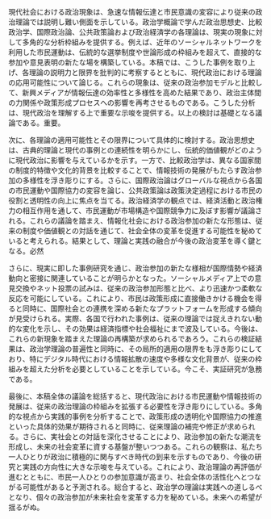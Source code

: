 現代社会における政治現象は、急速な情報伝達と市民意識の変容により従来の政治理論では説明し難い側面を示している。政治学概論で学んだ政治思想史、比較政治学、国際政治論、公共政策論および政治経済学の各理論は、現実の現象に対して多角的な分析枠組みを提供する。例えば、近年のソーシャルネットワークを利用した市民運動は、伝統的な選挙制度や世論形成の枠組みを超えて、直接的な参加や意見表明の新たな場を構築している。本稿では、こうした事例を取り上げ、各理論の説明力と限界を批判的に考察するとともに、現代政治における理論の応用可能性について論じる。これらの現象は、従来の政治参加モデルと比較して、新興メディアが情報伝達の効率性と多様性を高めた結果であり、政治主体間の力関係や政策形成プロセスへの影響を再考させるものである。こうした分析は、現代政治を理解する上で重要な示唆を提供する。以上の検討は基礎となる議論である。重要。

次に、各理論の適用可能性とその限界について具体的に検討する。政治思想史は、古典的理論と現代の事例との連続性を明らかにし、伝統的価値観がどのように現代政治に影響を与えているかを示す。一方で、比較政治学は、異なる国家間の制度的特徴や文化的背景を比較することで、情報技術の発展がもたらす政治参加の多様性を浮き彫りにする。さらに、国際政治論はグローバルな視点から各国の市民運動や国際協力の変容を論じ、公共政策論は政策決定過程における市民の役割と透明性の向上に焦点を当てる。政治経済学の観点では、経済活動と政治権力の相互作用を通して、市民運動が市場構造や国際競争力に及ぼす影響が議論される。これらの議論を踏まえ、情報化社会における政治参加の新たな形態は、従来の制度や価値観との対話を通じて、社会全体の変革を促進する可能性を秘めていると考えられる。結果として、理論と実践の融合が今後の政治変革を導く鍵となる。必然

さらに、現実に即した事例研究を通じ、政治参加の新たな様相が国際情勢や経済動向と密接に関連していることが明らかとなった。ソーシャルメディア上での意見交換やネット投票の試みは、従来の政治参加形態と比べ、より迅速かつ柔軟な反応を可能にしている。これにより、市民は政策形成に直接働きかける機会を得ると同時に、国際社会との連携を深める新たなプラットフォームを形成する傾向が見受けられる。実際、各国で行われた事例は、従来の理論では捉えきれない動的な変化を示し、その効果は経済指標や社会福祉にまで波及している。今後は、これらの新現象を踏まえた理論の再構築が求められるであろう。これらの検証結果は、政治学理論の普遍性と同時に、その局所的適用の限界をも浮き彫りにしており、特にデジタル時代における情報拡散の速度や多様な文化背景が、従来の枠組みを超えた分析を必要としていることを示している。今こそ、実証研究が急務である。

最後に、本稿全体の議論を総括すると、現代政治における市民運動や情報技術の発展は、従来の政治理論の枠組みを拡張する必要性を浮き彫りにしている。多角的な視点から実践的事例を分析することで、政策形成の透明化や国際協力の推進といった具体的効果が期待されると同時に、従来理論の補完や修正が求められる。さらに、実社会との対話を深化させることにより、政治参加の新たな潮流を形成し、未来の社会変革に資する基盤が整いつつある。これらの観察は、私たち一人ひとりが政治に積極的に関与すべき時代の到来を示すものであり、今後の研究と実践の方向性に大きな示唆を与えている。これにより、政治理論の再評価が進むとともに、市民一人ひとりの参加意識が高まり、社会全体の活性化へとつながる可能性があると予測される。総合すると、政治学の理論は実践への道しるべとなり、個々の政治参加が未来社会を変革する力を秘めている。未来への希望が揺るがぬ。